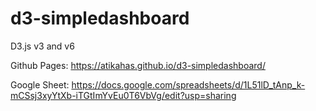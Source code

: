 # d3-simpledashboard
D3.js v3 and v6

Github Pages: https://atikahas.github.io/d3-simpledashboard/

Google Sheet: https://docs.google.com/spreadsheets/d/1L51lD_tAnp_k-mCSsj3xyYtXb-iTGtImYvEu0T6VbVg/edit?usp=sharing
